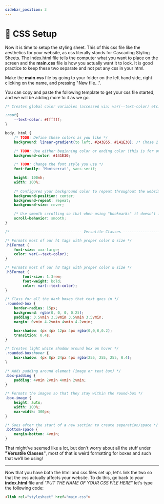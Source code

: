 ```yaml
---
sidebar_position: 3
---
```


# 🐒 CSS Setup

Now it is time to setup the styling sheet. This of this css file like the aesthetics for your website, as css literally stands for Cascading Styling Sheets. The index.html file tells the computer what you want to place on the screen and the **main.css** file is how you actually want it to look. It is good practice to keep these two separate and not put any css in your html. 

Make the **main.css** file by going to your folder on the left hand side, right clicking on the name, and pressing "New file...". 

You can copy and paste the following template to get your css file started, and we will be adding more to it as we go.

```css
/* Creates global color variables (accessed via: var(--text-color) etc.) */

:root{
    --text-color: #ffffff;
}

body, html {
    /* TODO: Define these colors as you like */
    background: linear-gradient(to left, #243B55, #141E30); /* Chose 2 different colors to fade into */

    /* TODO: Use either beginning color or ending color (this is for overscrolling) */
    background-color: #141E30;

    /* TODO: Change the font style you use */
    font-family: 'Montserrat', sans-serif;

    height: 100vh;
    width: 100%;
    
    /* Configures your background color to repeat throughout the website */
    background-position: center;
    background-repeat: repeat;
    background-size: cover;

    /* Use smooth scrolling so that when using "bookmarks" it doesn't instantly teleport you */
    scroll-behavior: smooth;
}

/* -------------------------------- Versatile Classes -------------------------------- */

/* Formats most of our h1 tags with proper color & size */
.h1Format {
    font-size: xxx-large;
    color: var(--text-color);
}

/* Formats most of our h3 tags with proper color & size */
.h3Format {
        font-size: 1.3rem;
        font-weight: bold;
        color: var(--text-color);
}

/* Class for all the dark boxes that text goes in */
.rounded-box {
    border-radius: 15px;
    background: rgba(0, 0, 0, 0.25);
    padding: 3.5vmin 3.5vmin 3.5vmin 3.5vmin;
    margin: 0vmin 4.2vmin 4vmin 4.2vmin;

    box-shadow: 4px 4px 12px 4px rgba(0,0,0,0.2);
    transition: 0.4s;
}

/* Creates light white shadow around box on hover */
.rounded-box:hover {
    box-shadow: 4px 8px 24px 4px rgba(255, 255, 255, 0.4);
}

/* Adds padding around element (image or text box) */
.box-padding {
    padding: 4vmin 2vmin 4vmin 2vmin;
}

/* Formats the images so that they stay within the round-box */
.box-image {
    height: auto;
    width: 100%;
    max-width: 300px;
}

/* Goes after the start of a new section to create seperation/space */
.bottom-space {
    margin-bottom: 4vmin;
}
```
That might've seemed like a lot, but don't worry about all the stuff under __"Versatile Classes"__, most of that is weird formatting for boxes and such that we'll be using!

---

Now that you have both the html and css files set up, let's link the two so that the css actually affects your website. To do this, go back to your **index.html** file and *"PUT THE NAME OF YOUR CSS FILE HERE"* let's type the following code: 
```html
<link rel="stylesheet" href="main.css">
```